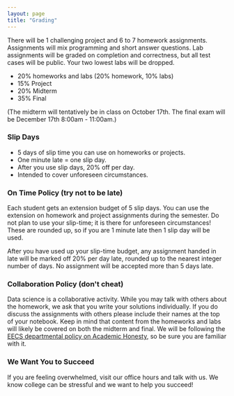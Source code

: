 ```yaml
---
layout: page
title: "Grading"
---
```


There will be 1 challenging project and 6 to 7 homework assignments. Assignments will mix programming and short answer questions. Lab assignments will be graded on completion and correctness, but all test cases will be public. Your two lowest labs will be dropped.

- 20% homeworks and labs (20% homework, 10% labs)
- 15% Project
- 20% Midterm
- 35% Final

(The midterm will tentatively be in class on October 17th. The final exam will be December 17th 8:00am - 11:00am.)

### Slip Days
- 5 days of slip time you can use on homeworks or projects.
- One minute late = one slip day.
- After you use slip days, 20% off per day.
- Intended to cover unforeseen circumstances.


### On Time Policy (try not to be late)

Each student gets an extension budget of 5 slip days. You can use the extension
on homework and project assignments during the semester. Do not plan to use
your slip-time; it is there for unforeseen circumstances! These are rounded up, so if you are
1 minute late then 1 slip day will be used.

After you have used up your slip-time budget, any assignment handed in late
will be marked off 20% per day late, rounded up to the nearest integer number
of days. No assignment will be accepted more than 5 days late.

### Collaboration Policy (don't cheat)

Data science is a collaborative activity.
While you may talk with others about the homework, we ask that you write your solutions individually.
If you do discuss the assignments with others please include their names at the top of your notebook.
Keep in mind that content from the homeworks and labs will likely be covered on both the midterm and final.
We will be following the [EECS
departmental policy on Academic
Honesty](https://eecs.berkeley.edu/resources/students/academic-dishonesty), so
be sure you are familiar with it.

### We Want You to Succeed

If you are feeling overwhelmed, visit our office hours and talk with us.
We know college can be stressful and we want to help you succeed!
